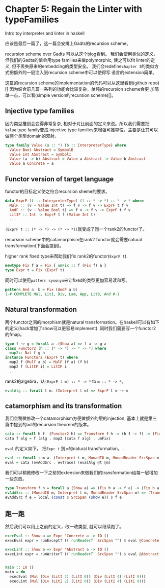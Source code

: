 # Chapter 5: Regain the Linter with typeFamilies

Intro toy interpreter and linter in haskell

应该是最后一篇了，这一篇会安排上Gadts的recursion scheme。

recursion scheme over Gadts 可以从这个[blog](http://www.timphilipwilliams.com/posts/2013-01-16-fixing-gadts.html)看到。
我们会使用类似的定义，
但我们的Gadts的值会用type families来做polymorphic, 使之可以fit linter的定义,
但不丢失原来的embedding的类型安全。
我们会redefine`chapter 3`的类似方式把额外的一层注入到recursion scheme中可以使得写
语言的extension简单。

这篇的recursion scheme的implementation的代码可以从这里看到(github repo)[]
因为结合前几篇一系列的功能会比较复杂，单纯的recursion scheme会更
加简单一点，可以看(simple version的recursion scheme)[]。

## Injective type families

因为类型推倒会变得非常复杂, 相对于对比前面的定义来说。所以我们需要把`Value` type family变成 injective type families来增强可推导性，主要是让其可以做两个类型domain的双射。

```haskell
type family Value (a :: *) (b :: InterpreterType) where
  Value Bool Abstract = SymbolB
  Value Int Abstract = SymbolI
  Value (a -> b) Abstract = Value a Abstract -> Value b Abstract
  Value a Concrete = a 
```

## Functor version of target language

functor的目标定义使之符合recursion sheme的要求。

```haskell
data ExprF (t :: InterpreterType) (f :: * -> *) :: * -> * where
  MulF :: (v ~ Value Int t) => f v -> f v -> ExprF t f v
  AndF :: (v ~ Value Bool t) => f v -> f v -> ExprF t f v
  LitIF :: Int -> ExprF t f (Value Int t)
  ...
```

`(ExprF t :: (* -> *) -> (* -> *))`就变成了饿一个rank2的functor了。

recursion scheme中的catamorphism在rank2 functor就会需要natural transformation(下面会提到)。

higher rank fixed type来帮助我们fix rank2的functor(`ExprF t`).

```haskell
newtype Fix f a = Fix { unFix :: f (Fix f) a }
type Expr t = Fix (ExprF t)
```

同时可以使用`pattern synonym`来让fixed的类型更加容易读和写。

```haskell
pattern And a  b = Fix (AndF a b)
{-# COMPLETE Mul, LitI, Div, Lam, App, LitB, And #-}
```

## Natural transformation

两个functor之间的morphism就是natural transformation。在haskell可以有如下的定义(hack增加了show可以更容易implement). 同时我们需要写一个functor2的fmap。

```haskell
type f ~> g = forall a .(Show a) => f a -> g a
class Functor2 (h :: (* -> *) -> * -> *) where
  map2:: Nat f g h
instance Functor2 (ExprF t) where
  map2 f (MulF a b) = MulF (f a) (f b)
  map2 f (LitIF i) = LitIF i
  ...
```

rank2的algebra，从`(ExprF t m) :: * -> *` to `m :: * -> *`。

```haskell
evalAlg :: forall t m. (Interpret t m) => ExprF t m ~> m
```

## catamorphism and its transformation

我们会稍微修改一个catamorphism方便做额外的层的injection, 基本上就是第三篇中提到的adi的recursion theorem的版本。

```haskell
cata :: forall h f. (Functor2 h) => Transform f h -> (h f ~> f) -> (Fix h ~> f)
cata f alg = f (alg . map2 (cata f alg) . unFix)
```

`eval` 的定义如下， 把`Expr t` 到 `m`的natural transformation。
.

```haskell
eval :: forall t m a. (Interpret t m, MonadIO m, MonadReader SrcSpan m) => Expr t ~> m
eval = cata (evAddSrc . evTrace) (evalAlg @t @m)
```

我们可以稍微修改一下之前的extension来做我们的transformation给每一层增加一些东西。

```haskell
type Transform f h = forall a.(Show a) => (Fix h a -> f a) -> (Fix h a -> f a)
evAddSrc :: (MonadIO m, Interpret t m, MonadReader SrcSpan m) => (Transform m (ExprF t))
evAddSrc f e = local (const $ SrcSpan (show e)) $ f e
```

## 跑一跑

然后我们可以用上之前的定义，改一改类型, 就可以继续跑了。

```haskell
execEval :: Show a => Expr 'Concrete a -> IO ()
execEval expr = runExceptT ((`runReaderT` SrcSpan "") $ eval @Concrete @ValueExec expr) >>= print

execLint :: Show a => Expr 'Abstract a -> IO ()
execLint expr = runWriterT ((`runReaderT` SrcSpan "") $ eval @Abstract @ValueLint expr) >>= print


main :: IO ()
main = do
  execEval (Mul (Div (LitI 2) (LitI 0)) (Div (LitI 4) (LitI 0))) 
  execLint (Mul (Div (LitI 2) (LitI 0)) (Div (LitI 4) (LitI 0))) 
```
